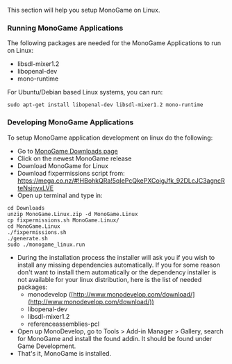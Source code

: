 This section will help you setup MonoGame on Linux.

### Running MonoGame Applications

The following packages are needed for the MonoGame Applications to run on Linux:
* libsdl-mixer1.2
* libopenal-dev
* mono-runtime

For Ubuntu/Debian based Linux systems, you can run:
```
sudo apt-get install libopenal-dev libsdl-mixer1.2 mono-runtime
```

### Developing MonoGame Applications

To setup MonoGame application development on linux do the following:
* Go to [MonoGame Downloads page](http://www.monogame.net/downloads/)
* Click on the newest MonoGame release
* Download MonoGame for Linux
* Download fixpermissions script from: https://mega.co.nz/#!HBohkQRa!5qIePcQkePXCoigJfk_92DLcJC3agncRteNsjnyxLVE
* Open up terminal and type in:
```
cd Downloads
unzip MonoGame.Linux.zip -d MonoGame.Linux
cp fixpermissions.sh MonoGame.Linux/
cd MonoGame.Linux
./fixpermissions.sh
./generate.sh
sudo ./monogame_linux.run
```
* During the installation process the installer will ask you if you wish to install any missing dependencies automatically. If you for some reason don't want to install them automatically or the dependency installer is not available for your linux distribution, here is the list of needed packages:
  * monodevelop ([http://www.monodevelop.com/download/](http://www.monodevelop.com/download/))
  * libopenal-dev
  * libsdl-mixer1.2
  * referenceassemblies-pcl
* Open up MonoDevelop, go to Tools > Add-in Manager > Gallery, search for MonoGame and install the found addin. It should be found under Game Development.
* That's it, MonoGame is installed.
